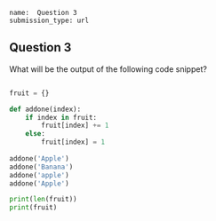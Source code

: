 ```ngMeta
name:  Question 3
submission_type: url
```

## Question 3

What will be the output of the following code snippet?

```python

fruit = {}

def addone(index):
    if index in fruit:
        fruit[index] += 1
    else:
        fruit[index] = 1
        
addone('Apple')
addone('Banana')
addone('apple')
addone('Apple')

print(len(fruit))
print(fruit)
 ```


